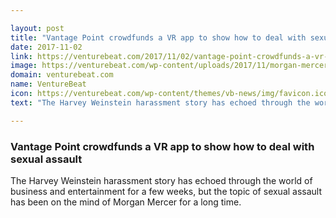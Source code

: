 ```yaml
---

layout: post
title: "Vantage Point crowdfunds a VR app to show how to deal with sexual assault"
date: 2017-11-02
link: https://venturebeat.com/2017/11/02/vantage-point-crowdfunds-a-vr-app-to-show-how-to-deal-with-sexual-assault/
image: https://venturebeat.com/wp-content/uploads/2017/11/morgan-mercer-2.jpg?fit=780%2C584&strip=all
domain: venturebeat.com
name: VentureBeat
icon: https://venturebeat.com/wp-content/themes/vb-news/img/favicon.ico
text: "The Harvey Weinstein harassment story has echoed through the world of business and entertainment for a few weeks, but the topic of sexual assault has been on the mind of Morgan Mercer for a long time."

---
```


### Vantage Point crowdfunds a VR app to show how to deal with sexual assault

The Harvey Weinstein harassment story has echoed through the world of business and entertainment for a few weeks, but the topic of sexual assault has been on the mind of Morgan Mercer for a long time.
